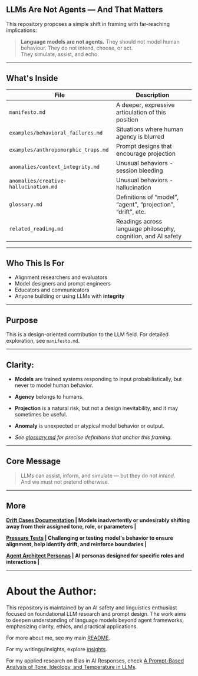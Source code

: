 
## LLMs Are Not Agents — And That Matters

This repository proposes a simple shift in framing with far-reaching implications:

> **Language models are not agents.**
> They should not model human behaviour.
> They do not intend, choose, or act.  
> They simulate, assist, and echo.

---

## What's Inside

| File | Description |
|------|-------------|
| `manifesto.md` | A deeper, expressive articulation of this position |
| `examples/behavioral_failures.md` | Situations where human agency is blurred |
| `examples/anthropomorphic_traps.md` | Prompt designs that encourage projection |
| `anomalies/context_integrity.md` | Unusual behaviors - session bleeding |
| `anomalies/creative-hallucination.md` | Unusual behaviors - hallucination |
| `glossary.md` | Definitions of “model”, “agent”, “projection”, “drift”, etc. |
| `related_reading.md` | Readings across language philosophy, cognition, and AI safety |

---

## Who This Is For

- Alignment researchers and evaluators  
- Model designers and prompt engineers  
- Educators and communicators  
- Anyone building or using LLMs with **integrity**

---

## Purpose

This is a design-oriented contribution to the LLM field. For detailed exploration, see `manifesto.md`. 

---

## Clarity: 

- **Models** are trained systems responding to input probabilistically, but never to model human behavior.  
- **Agency** belongs to humans.  
- **Projection** is a natural risk, but not a design inevitability, and it may sometimes be useful.
- **Anomaly** is unexpected or atypical model behavior or output.
  
- *See [glossary.md](https://github.com/patriciaschaffer/llm-models-not-agents/blob/main/glossary.md) for precise definitions that anchor this framing.*

---

## Core Message

> LLMs can assist, inform, and simulate — but they do not *intend*.  
> And we must not pretend otherwise.

---

## More

**[Drift Cases Documentation](https://github.com/patriciaschaffer/agent-architect/blob/main/drift_detection.md) | Models inadvertently or undesirably shifting away from their assigned tone, role, or parameters |**

**[Pressure Tests](https://github.com/patriciaschaffer/agent-architect/blob/main/pressure_tests.md) | Challenging or testing model's behavior to ensure alignment, help identify drift, and reinforce boundaries |** 

**[Agent Architect Personas](https://github.com/patriciaschaffer/agent-architect/blob/main/personas/README.md) | AI personas designed for specific roles and interactions |**

---

# About the Author: 

This repository is maintained by an AI safety and linguistics enthusiast focused on foundational LLM research and prompt design. The work aims to deepen understanding of language models beyond agent frameworks, emphasizing clarity, ethics, and practical applications.

For more about me, see my main [README](https://github.com/patriciaschaffer/patriciaschaffer/blob/main/README.md).

For my writings/insights, explore [insights](https://github.com/patriciaschaffer/about_me/blob/main/insights/README.md).

For my applied research on Bias in AI Responses, check [A Prompt-Based Analysis of Tone, Ideology, and Temperature in LLMs](https://github.com/patriciaschaffer/about_me/blob/main/research/README.md).


